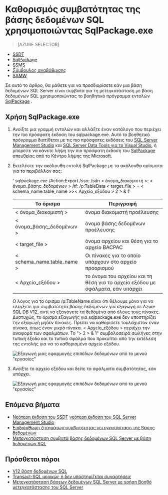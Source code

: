 <properties
   pageTitle="Καθορισμός συμβατότητας της βάσης δεδομένων SQL χρησιμοποιώντας SqlPackage.exe | Microsoft Azure"
   description="Azure βάση δεδομένων Microsoft SQL, μετεγκατάσταση της βάσης δεδομένων, βάση δεδομένων SQL συμβατότητα, SqlPackage"
   services="sql-database"
   documentationCenter=""
   authors="CarlRabeler"
   manager="jhubbard"
   editor=""/>

<tags
   ms.service="sql-database"
   ms.devlang="NA"
   ms.topic="article"
   ms.tgt_pltfrm="NA"
   ms.workload="sqldb-migrate"
   ms.date="08/24/2016"
   ms.author="carlrab"/>

# <a name="determine-sql-database-compatibility-using-sqlpackageexe"></a>Καθορισμός συμβατότητας της βάσης δεδομένων SQL χρησιμοποιώντας SqlPackage.exe

> [AZURE.SELECTOR]
- [SSDT](sql-database-cloud-migrate-fix-compatibility-issues-ssdt.md)
- [SqlPackage](sql-database-cloud-migrate-determine-compatibility-sqlpackage.md)
- [SSMS](sql-database-cloud-migrate-determine-compatibility-ssms.md)
- [Σύμβουλος αναβάθμισης](http://www.microsoft.com/download/details.aspx?id=48119)
- [SAMW](sql-database-cloud-migrate-fix-compatibility-issues.md)

Σε αυτό το άρθρο, θα μάθετε για να προσδιορίσετε εάν μια βάση δεδομένων SQL Server είναι συμβατά για τη μετεγκατάσταση με βάση δεδομένων SQL χρησιμοποιώντας το βοηθητικό πρόγραμμα εντολών [SqlPackage](https://msdn.microsoft.com/library/hh550080.aspx) .

## <a name="using-sqlpackageexe"></a>Χρήση SqlPackage.exe

1. Ανοίξτε μια γραμμή εντολών και αλλάξτε έναν κατάλογο που περιέχει την πιο πρόσφατη έκδοση του sqlpackage.exe. Αυτό το βοηθητικό πρόγραμμα διατίθεται με τις πιο πρόσφατες εκδόσεις του [SQL Server Management Studio](https://msdn.microsoft.com/library/mt238290.aspx) και [SQL Server Data Tools για το Visual Studio](https://msdn.microsoft.com/library/mt204009.aspx), ή μπορείτε να κάνετε λήψη την πιο πρόσφατη έκδοση του [SqlPackage](https://www.microsoft.com/en-us/download/details.aspx?id=53876) απευθείας από το Κέντρο λήψης της Microsoft.
2. Εκτελέστε την ακόλουθη εντολή SqlPackage με τα ακόλουθα ορίσματα για το περιβάλλον σας:

    ' sqlpackage.exe /Action:Export /ssn: /sdn < όνομα_διακομιστή >: < όνομα_βάσης_δεδομένων > /tf: /p:TableData < target_file > = < schema_name.table_name >>< Αρχείο_εξόδου > 2 > & 1'

  	| Το όρισμα  | Περιγραφή  |
  	|---|---|
  	| < όνομα_διακομιστή >  | όνομα διακομιστή προέλευσης  |
  	| < όνομα_βάσης_δεδομένων >  | όνομα βάσης δεδομένων προέλευσης  |
  	| < target_file >  | όνομα αρχείου και θέση για το αρχείο BACPAC  |
  	| < schema_name.table_name >  | Οι πίνακες για το οποίο υπάρχουν στο αρχείο προορισμού  |
  	| < Αρχείο_εξόδου >  | το όνομα του αρχείου και τη θέση για το αρχείο εξόδου με σφάλματα, εάν υπάρχει  |

    Ο λόγος για το όρισμα /p:TableName είναι ότι θέλουμε μόνο για να ελέγξετε για συμβατότητα βάσης δεδομένων για εξαγωγή σε Azure SQL DB V12, αντί να εξαγάγετε τα δεδομένα από όλους τους πίνακες. Δυστυχώς, το όρισμα εξαγωγής για sqlpackage.exe δεν υποστηρίζει την εξαγωγή μηδέν πίνακες. Πρέπει να καθορίσετε τουλάχιστον έναν πίνακα, όπως έναν μικρό πίνακα. < Αρχείο_εξόδου > περιέχει την αναφορά των σφαλμάτων. Το "> 2 > & 1" συμβολοσειρά σωλήνες στην τυπική έξοδο και το τυπικό σφάλμα που προκύπτει από την εκτέλεση της εντολής για να το καθορισμένο αρχείο εξόδου.

    ![Εξαγωγή μιας εφαρμογής επιπέδων δεδομένων από το μενού "εργασίες"](./media/sql-database-cloud-migrate/TestForCompatibilityUsingSQLPackage01.png)

3. Ανοίξτε το αρχείο εξόδου και δείτε τα σφάλματα συμβατότητας, εάν υπάρχει. 

    ![Εξαγωγή μιας εφαρμογής επιπέδων δεδομένων από το μενού "εργασίες"](./media/sql-database-cloud-migrate/TestForCompatibilityUsingSQLPackage02.png)

## <a name="next-steps"></a>Επόμενα βήματα

- [Νεότερη έκδοση του SSDT](https://msdn.microsoft.com/library/mt204009.aspx)
[νεότερη έκδοση του SQL Server Management Studio](https://msdn.microsoft.com/library/mt238290.aspx)
- [Επιδιόρθωση ζητημάτων συμβατότητας μετεγκατάσταση της βάσης δεδομένων](sql-database-cloud-migrate.md#fix-database-migration-compatibility-issues)
- [Μετεγκατάσταση συμβατά βάσης δεδομένων SQL Server με βάση δεδομένων SQL](sql-database-cloud-migrate.md#migrate-a-compatible-sql-server-database-to-sql-database)

## <a name="additional-resources"></a>Πρόσθετοι πόροι

- [V12 βάση δεδομένων SQL](sql-database-v12-whats-new.md)
- [Transact-SQL μερικώς ή δεν υποστηρίζεται συναρτήσεις](sql-database-transact-sql-information.md)
- [Μετεγκατάσταση βάσεων δεδομένων SQL Server με χρήση Βοηθό μετεγκατάστασης του SQL Server](http://blogs.msdn.com/b/ssma/)
